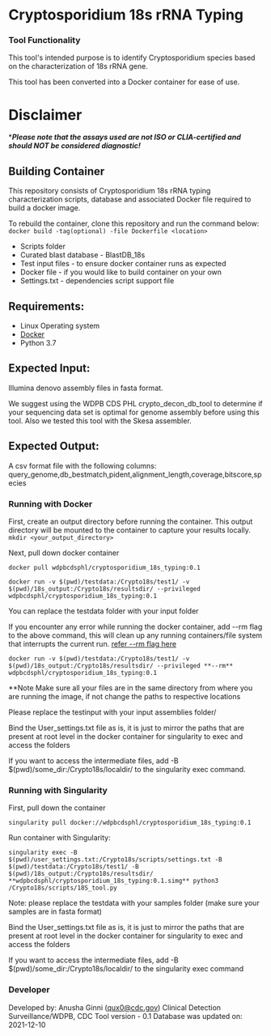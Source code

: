 # Cryptosporidium 18s rRNA Typing


### Tool Functionality

This tool's intended purpose is to identify Cryptosporidium species based on the characterization of 18s rRNA gene. 

This tool has been converted into a Docker container for ease of use.

# Disclaimer

****Please note that the assays used are not ISO or CLIA-certified and should NOT be considered diagnostic!***

## Building Container
This repository consists of Cryptosporidium 18s rRNA typing characterization scripts, database and associated Docker file required to build a docker image.

To rebuild the container, clone this repository and run the command below:
`docker build -tag(optional) -file Dockerfile <location>`

- Scripts folder
- Curated blast database - BlastDB_18s
- Test input files - to ensure docker container runs as expected
- Docker file - if you would like to build container on your own
- Settings.txt - dependencies script support file

## Requirements:

- Linux Operating system 
- [Docker](https://docs.docker.com/) 
- Python 3.7

## Expected Input:

Illumina denovo assembly files in fasta format. 

We suggest using the WDPB CDS PHL crypto_decon_db_tool to determine if your sequencing data set is optimal for genome assembly before using this tool. Also we tested this tool with the Skesa assembler.


## Expected Output: 

A csv format file with the following columns: query_genome,db_bestmatch,pident,alignment_length,coverage,bitscore,species


### Running with Docker

First, create an output directory before running the container. This output directory will be mounted to the container to capture your results locally.
``` mkdir <your_output_directory>```

Next, pull down docker container

```
docker pull wdpbcdsphl/cryptosporidium_18s_typing:0.1
```
```
docker run -v $(pwd)/testdata:/Crypto18s/test1/ -v $(pwd)/18s_output:/Crypto18s/resultsdir/ --privileged wdpbcdsphl/cryptosporidium_18s_typing:0.1
```

You can replace the testdata folder with your input folder

If you encounter any error while running the docker container, add --rm flag to the above command, this will clean up any running containers/file system that interrupts the current run. [refer --rm flag here](https://docs.docker.com/engine/reference/run/#clean-up---rm)

```
docker run -v $(pwd)/testdata:/Crypto18s/test1/ -v $(pwd)/18s_output:/Crypto18s/resultsdir/ --privileged **--rm** wdpbcdsphl/cryptosporidium_18s_typing:0.1
```

**Note Make sure all your files are in the same directory from where you are running the image, if not change the paths to respective locations

Please replace the testinput with your input assemblies folder/

Bind the User_settings.txt file as is, it is just to mirror the paths that are present at root level in the docker container for singularity to exec and access the folders

If you want to access the intermediate files, add -B $(pwd)/some_dir:/Crypto18s/localdir/ to the singularity exec command.

### Running with Singularity
First, pull down the container
```
singularity pull docker://wdpbcdsphl/cryptosporidium_18s_typing:0.1
```
Run container with Singularity:

```
singularity exec -B $(pwd)/user_settings.txt:/Crypto18s/scripts/settings.txt -B $(pwd)/testdata:/Crypto18s/test1/ -B $(pwd)/18s_output:/Crypto18s/resultsdir/ **wdpbcdsphl/cryptosporidium_18s_typing:0.1.simg** python3 /Crypto18s/scripts/18S_tool.py 
```
Note:
please replace the testdata with your samples folder (make sure your samples are in fasta format)

Bind the User_settings.txt file as is, it is just to mirror the paths that are present at root level in the docker container for singularity to exec and access the folders

If you want to access the intermediate files, add -B $(pwd)/some_dir:/Crypto18s/localdir/ to the singularity exec command

### Developer
Developed by: Anusha Ginni (qux0@cdc.gov) Clinical Detection Surveillance/WDPB, CDC Tool version - 0.1 Database was updated on: 2021-12-10
